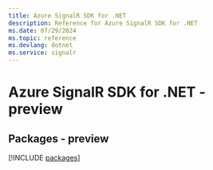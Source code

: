 ```yaml
---
title: Azure SignalR SDK for .NET
description: Reference for Azure SignalR SDK for .NET
ms.date: 07/29/2024
ms.topic: reference
ms.devlang: dotnet
ms.service: signalr
---
```

# Azure SignalR SDK for .NET - preview
## Packages - preview
[!INCLUDE [packages](signalr-index.md)]